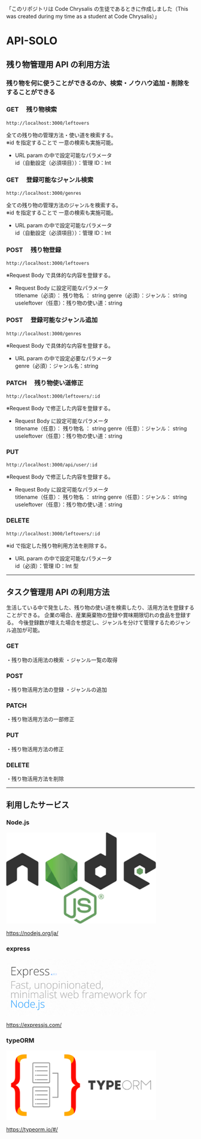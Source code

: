 「このリポジトリは Code Chrysalis の生徒であるときに作成しました（This was created during my time as a student at Code Chrysalis）」

# API-SOLO

## 残り物管理用 API の利用方法

### 残り物を何に使うことができるのか、検索・ノウハウ追加・削除をすることができる

### GET 　残り物検索

```
http://localhost:3000/leftovers
```

全ての残り物の管理方法・使い道を検索する。  
※id を指定することで 一意の検索も実施可能。

- URL param の中で設定可能なパラメータ  
   id（自動設定（必須項目））：管理 ID：Int

### GET 　登録可能なジャンル検索

```
http://localhost:3000/genres
```

全ての残り物の管理方法のジャンルを検索する。  
※id を指定することで 一意の検索も実施可能。

- URL param の中で設定可能なパラメータ  
   id（自動設定（必須項目））：管理 ID：Int

### POST 　残り物登録

```
http://localhost:3000/leftovers
```

※Request Body で具体的な内容を登録する。

- Request Body に設定可能なパラメータ  
   titlename（必須）： 残り物名 ： string
  genre（必須）：ジャンル： string
  useleftover（任意）：残り物の使い道：string

### POST 　登録可能なジャンル追加

```
http://localhost:3000/genres
```

※Request Body で具体的な内容を登録する。

- URL param の中で設定必要なパラメータ  
   genre（必須）：ジャンル名：string

### PATCH 　残り物使い道修正

```
http://localhost:3000/leftovers/:id
```

※Request Body で修正した内容を登録する。

- Request Body に設定可能なパラメータ  
   titlename（任意）： 残り物名 ： string
  genre（任意）：ジャンル： string
  useleftover（任意）：残り物の使い道：string

### PUT

```
http://localhost:3000/api/user/:id
```

※Request Body で修正した内容を登録する。

- Request Body に設定可能なパラメータ  
   titlename（任意）： 残り物名 ： string
  genre（任意）：ジャンル： string
  useleftover（任意）：残り物の使い道：string

### DELETE

```
http://localhost:3000/leftovers/:id
```

※id で指定した残り物利用方法を削除する。

- URL param の中で設定可能なパラメータ  
   id（必須）：管理 ID：Int 型

---

## タスク管理用 API の利用方法

生活している中で発生した、残り物の使い道を検索したり、活用方法を登録することができる。
企業の場合、産業廃棄物の登録や賞味期限切れの食品を登録する。
今後登録数が増えた場合を想定し、ジャンルを分けて管理するためジャンル追加が可能。

### GET

・残り物の活用法の検索
・ジャンル一覧の取得

### POST

・残り物活用方法の登録
・ジャンルの追加

### PATCH

・残り物活用方法の一部修正

### PUT

・残り物活用方法の修正

### DELETE

・残り物活用方法を削除

---

## 利用したサービス

### Node.js

<img src="./img/node.png" width="400">

https://nodejs.org/ja/

### express

<img src="./img/Express.PNG" width="400">

https://expressjs.com/

### typeORM

<img src="./img/typeORM.png" width="400">

https://typeorm.io/#/
